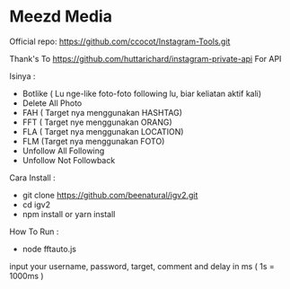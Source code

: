 # Meezd Media

Official repo: https://github.com/ccocot/Instagram-Tools.git

Thank's To https://github.com/huttarichard/instagram-private-api For API

Isinya : 
- Botlike ( Lu nge-like foto-foto following lu, biar keliatan aktif kali)
- Delete All Photo
- FAH ( Target nya menggunakan HASHTAG)
- FFT ( Target nye menggunakan ORANG)
- FLA ( Target nya menggunakan  LOCATION)
- FLM (Target nya menggunakan FOTO)
- Unfollow All Following
- Unfollow Not Followback

Cara Install : 
- git clone https://github.com/beenatural/igv2.git
- cd igv2
- npm install or yarn install

How To Run :
- node fftauto.js

input your username, password, target, comment and delay in ms ( 1s = 1000ms )
